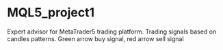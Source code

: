 # MQL5_project1
Expert advisor for MetaTrader5 trading platform. Trading signals based on candles patterns. Green arrow buy signal, red arrow sell signal
